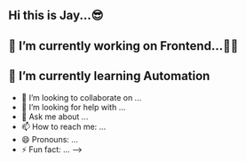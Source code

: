## Hi this is Jay...😎

## 🔭 I’m currently working on Frontend...🧑‍💻
## 🌱 I’m currently learning Automation 
- 👯 I’m looking to collaborate on ...
- 🤔 I’m looking for help with ...
- 💬 Ask me about ...
- 📫 How to reach me: ...
- 😄 Pronouns: ...
- ⚡ Fun fact: ...
-->
